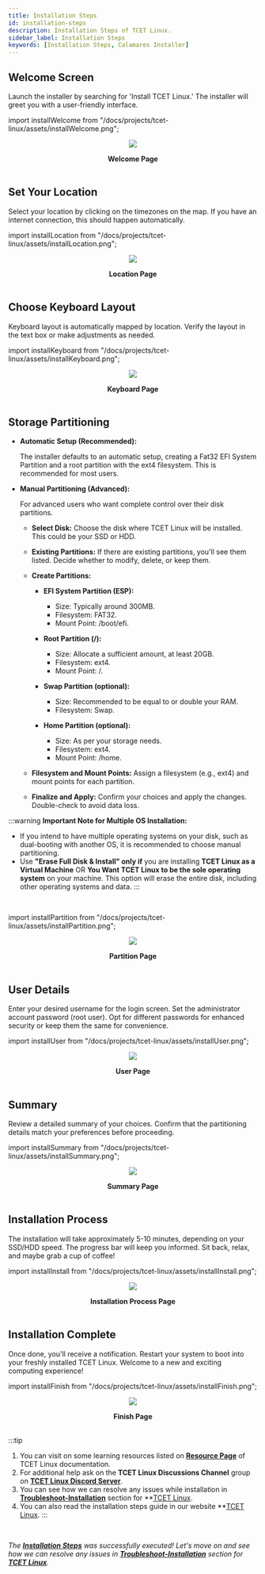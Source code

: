 ```yaml
---
title: Installation Steps
id: installation-steps
description: Installation Steps of TCET Linux.
sidebar_label: Installation Steps
keywords: [Installation Steps, Calamares Installer]
---
```


## **Welcome Screen**

   Launch the installer by searching for 'Install TCET Linux.' The installer will greet you with a user-friendly interface.

import installWelcome from "/docs/projects/tcet-linux/assets/installWelcome.png";


<center>
<img src = {installWelcome} style={{ border: "2px solid gray" }} />


<b><figcaption>Welcome Page</figcaption></b></center>
<br />

## **Set Your Location**

   Select your location by clicking on the timezones on the map. If you have an internet connection, this should happen automatically.


import installLocation from "/docs/projects/tcet-linux/assets/installLocation.png";

<center>
<img src = {installLocation} style={{ border: "2px solid gray" }} />


<b><figcaption>Location Page</figcaption></b></center>
<br />

## **Choose Keyboard Layout**

   Keyboard layout is automatically mapped by location. Verify the layout in the text box or make adjustments as needed.

import installKeyboard from "/docs/projects/tcet-linux/assets/installKeyboard.png";

<center>
<img src = {installKeyboard} style={{ border: "2px solid gray" }} />


<b><figcaption>Keyboard Page</figcaption></b></center>
<br />

## **Storage Partitioning**

   - **Automatic Setup (Recommended):**
   
     The installer defaults to an automatic setup, creating a Fat32 EFI System Partition and a root partition with the ext4 filesystem. This is recommended for most users.

   - **Manual Partitioning (Advanced):**
   
     For advanced users who want complete control over their disk partitions.

     - **Select Disk:**
       Choose the disk where TCET Linux will be installed. This could be your SSD or HDD.

     - **Existing Partitions:**
       If there are existing partitions, you'll see them listed. Decide whether to modify, delete, or keep them.

     - **Create Partitions:**
       - **EFI System Partition (ESP):**
         - Size: Typically around 300MB.
         - Filesystem: FAT32.
         - Mount Point: /boot/efi.
         
       - **Root Partition (/):**
         - Size: Allocate a sufficient amount, at least 20GB.
         - Filesystem: ext4.
         - Mount Point: /.
         
       - **Swap Partition (optional):**
         - Size: Recommended to be equal to or double your RAM.
         - Filesystem: Swap.
         
       - **Home Partition (optional):**
         - Size: As per your storage needs.
         - Filesystem: ext4.
         - Mount Point: /home.

     - **Filesystem and Mount Points:**
       Assign a filesystem (e.g., ext4) and mount points for each partition.

     - **Finalize and Apply:**
       Confirm your choices and apply the changes. Double-check to avoid data loss. 

:::warning
**Important Note for Multiple OS Installation:**
- If you intend to have multiple operating systems on your disk, such as dual-booting with another OS, it is recommended to choose manual partitioning.
- Use **"Erase Full Disk & Install" only if** you are installing **TCET Linux as a Virtual Machine** OR **You Want TCET Linux to be the sole operating system** on your machine. This option will erase the entire disk, including other operating systems and data.
:::

<br />

import installPartition from "/docs/projects/tcet-linux/assets/installPartition.png";

<center>
<img src = {installPartition} style={{ border: "2px solid gray" }} />


<b><figcaption>Partition Page</figcaption></b></center>
<br />

## **User Details**

   Enter your desired username for the login screen. Set the administrator account password (root user). Opt for different passwords for enhanced security or keep them the same for convenience.

import installUser from "/docs/projects/tcet-linux/assets/installUser.png";

<center>
<img src = {installUser} style={{ border: "2px solid gray" }} />


<b><figcaption>User Page</figcaption></b></center>
<br />

## **Summary**

   Review a detailed summary of your choices. Confirm that the partitioning details match your preferences before proceeding.

import installSummary from "/docs/projects/tcet-linux/assets/installSummary.png";

<center>
<img src = {installSummary} style={{ border: "2px solid gray" }} />


<b><figcaption>Summary Page</figcaption></b></center>
<br />

## **Installation Process**

   The installation will take approximately 5-10 minutes, depending on your SSD/HDD speed. The progress bar will keep you informed. Sit back, relax, and maybe grab a cup of coffee!

import installInstall from "/docs/projects/tcet-linux/assets/installInstall.png";

<center>
<img src = {installInstall} style={{ border: "2px solid gray" }} />


<b><figcaption>Installation Process Page</figcaption></b></center>
<br />

## **Installation Complete**

   Once done, you'll receive a notification. Restart your system to boot into your freshly installed TCET Linux. Welcome to a new and exciting computing experience!

import installFinish from "/docs/projects/tcet-linux/assets/installFinish.png";

<center>
<img src = {installFinish} style={{ border: "2px solid gray" }} />


<b><figcaption>Finish Page</figcaption></b></center>
<br />

:::tip
1. You can visit on some learning resources listed on **[Resource Page](/docs/projects/tcet-linux/resources.md)** of TCET Linux documentation.
2. For additional help ask on the **TCET Linux Discussions Channel** group on **[TCET Linux Discord Server](https://discord.gg/r7ZhAREg2M)**.
3. You can see how we can resolve any issues while installation in [**Troubleshoot-Installation**](troubleshoot-installation) section for **[TCET Linux](https://linux.tcetmumbai.in/).
4. You can also read the installation steps guide in our website **[TCET Linux](https://linux.tcetmumbai.in/#installation).
:::
<br />

_The [**Installation Steps**](installation-steps) was successfully executed! Let's move on and see how we can resolve any issues in [**Troubleshoot-Installation**](troubleshoot-installation) section for **[TCET Linux](https://linux.tcetmumbai.in/)**._
